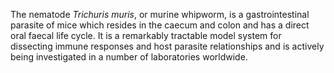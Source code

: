 [//]: # (Created by ./bin/manage_files.pl from ./species/Trichuris_muris/Trichuris_muris.about.html on Thu Jun 11 13:46:26 2020)
The nematode _Trichuris muris_, or murine whipworm, is a gastrointestinal parasite of mice which resides in the caecum and colon and has a direct oral faecal life cycle. It is a remarkably tractable model system for dissecting immune responses and host parasite relationships and is actively being investigated in a number of laboratories worldwide.
